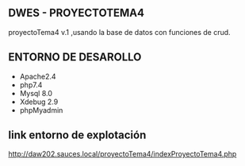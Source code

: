 ## DWES - PROYECTOTEMA4

proyectoTema4 v.1 ,usando la base de datos con funciones de crud.

## ENTORNO DE DESAROLLO
* Apache2.4
* php7.4 
* Mysql 8.0
* Xdebug 2.9
* phpMyadmin

## link entorno  de explotación
 http://daw202.sauces.local/proyectoTema4/indexProyectoTema4.php

